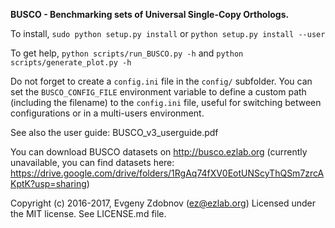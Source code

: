 **BUSCO - Benchmarking sets of Universal Single-Copy Orthologs.**

To install, ``sudo python setup.py install`` or ``python setup.py install --user``

To get help, ``python scripts/run_BUSCO.py -h`` and ``python scripts/generate_plot.py -h``

Do not forget to create a ``config.ini`` file in the ``config/`` subfolder. You can set the ``BUSCO_CONFIG_FILE`` 
environment variable to define a custom path (including the filename) to the ``config.ini`` file, 
useful for switching between configurations or in a multi-users environment.

See also the user guide: BUSCO_v3_userguide.pdf

You can download BUSCO datasets on http://busco.ezlab.org (currently unavailable, you can find datasets here: https://drive.google.com/drive/folders/1RgAq74fXV0EotUNScyThQSm7zrcAKptK?usp=sharing)

Copyright (c) 2016-2017, Evgeny Zdobnov (ez@ezlab.org)
Licensed under the MIT license. See LICENSE.md file.
